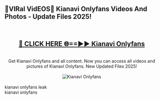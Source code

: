 <h2>🔴VIRal VidEOS🔴 Kianavi Onlyfans Videos And Photos - Update Files 2025!</h2>
<br>
<div align="center">
<h2><a href="https://virallinks.top/odZfE0" rel="nofollow">🔴 CLICK HERE 🌐==►► Kianavi Onlyfans</a></h2>
<br>
Get Kianavi Onlyfans and all content. Now you can access all videos and pictures of Kianavi Onlyfans. New Updated Files 2025!
<br>
<br>
<a href="https://virallinks.top/odZfE0" rel="nofollow" data-target="animated-image.originalLink"><img src="https://i.imgur.com/dJHk4Zq.gif)" alt="Kianavi Onlyfans" style="max-width: 100%; display: inline-block;" data-target="animated-image.originalImage"></a>
</div>
<br>
kianavi onlyfans leak<br>
kianavi onlyfans